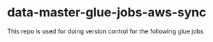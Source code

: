 # data-master-glue-jobs-aws-sync
This repo is used for doing version control for the following glue jobs

